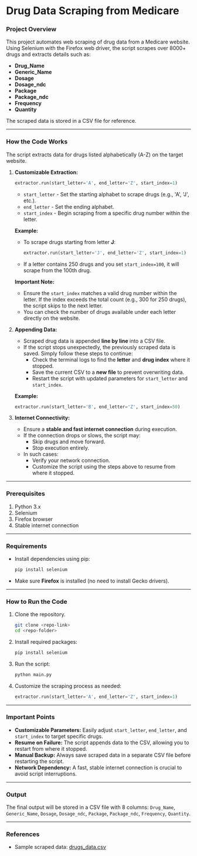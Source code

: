 # Drug Data Scraping from Medicare

### Project Overview
This project automates web scraping of drug data from a Medicare website. Using Selenium with the Firefox web driver, the script scrapes over 8000+ drugs and extracts details such as:
- **Drug_Name**
- **Generic_Name**
- **Dosage**
- **Dosage_ndc**
- **Package**
- **Package_ndc**
- **Frequency**
- **Quantity**

The scraped data is stored in a CSV file for reference.

---

### How the Code Works
The script extracts data for drugs listed alphabetically (A-Z) on the target website.

1. **Customizable Extraction:**
   ```python
   extractor.run(start_letter='A', end_letter='Z', start_index=1)
   ```
   - `start_letter` - Set the starting alphabet to scrape drugs (e.g., 'A', 'J', etc.).
   - `end_letter` - Set the ending alphabet.
   - `start_index` - Begin scraping from a specific drug number within the letter.

   **Example:**
   - To scrape drugs starting from letter **J**:
     ```python
     extractor.run(start_letter='J', end_letter='Z', start_index=1)
     ```
   - If a letter contains 250 drugs and you set `start_index=100`, it will scrape from the 100th drug.

   **Important Note:** 
   - Ensure the `start_index` matches a valid drug number within the letter. If the index exceeds the total count (e.g., 300 for 250 drugs), the script skips to the next letter.
   - You can check the number of drugs available under each letter directly on the website.

2. **Appending Data:**
   - Scraped drug data is appended **line by line** into a CSV file.
   - If the script stops unexpectedly, the previously scraped data is saved. Simply follow these steps to continue:
     - Check the terminal logs to find the **letter** and **drug index** where it stopped.
     - Save the current CSV to a **new file** to prevent overwriting data.
     - Restart the script with updated parameters for `start_letter` and `start_index`.

   **Example:**
   ```python
   extractor.run(start_letter='B', end_letter='Z', start_index=50)
   ```

3. **Internet Connectivity:**
   - Ensure a **stable and fast internet connection** during execution.
   - If the connection drops or slows, the script may:
     - Skip drugs and move forward.
     - Stop execution entirely.
   - In such cases:
     - Verify your network connection.
     - Customize the script using the steps above to resume from where it stopped.

---

### Prerequisites
1. Python 3.x
2. Selenium
3. Firefox browser
4. Stable internet connection

---

### Requirements
- Install dependencies using pip:
   ```bash
   pip install selenium
   ```

- Make sure **Firefox** is installed (no need to install Gecko drivers).

---

### How to Run the Code
1. Clone the repository.
   ```bash
   git clone <repo-link>
   cd <repo-folder>
   ```
2. Install required packages:
   ```bash
   pip install selenium
   ```
3. Run the script:
   ```bash
   python main.py
   ```
4. Customize the scraping process as needed:
   ```python
   extractor.run(start_letter='A', end_letter='Z', start_index=1)
   ```

---

### Important Points
- **Customizable Parameters:** Easily adjust `start_letter`, `end_letter`, and `start_index` to target specific drugs.
- **Resume on Failure:** The script appends data to the CSV, allowing you to restart from where it stopped.
- **Manual Backup:** Always save scraped data in a separate CSV file before restarting the script.
- **Network Dependency:** A fast, stable internet connection is crucial to avoid script interruptions.

---

### Output
The final output will be stored in a CSV file with 8 columns: `Drug_Name`, `Generic_Name`, `Dosage`, `Dosage_ndc`, `Package`, `Package_ndc`, `Frequency`, `Quantity`.

---

### References
- Sample scraped data: [drugs_data.csv](path/to/drugs_data.csv)
